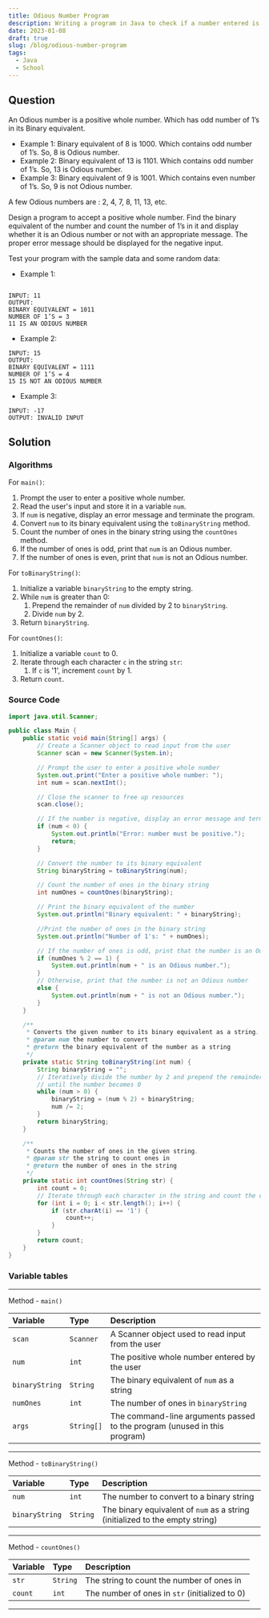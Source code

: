 ```yaml
---
title: Odious Number Program
description: Writing a program in Java to check if a number entered is odious or not
date: 2023-01-08
draft: true
slug: /blog/odious-number-program
tags:
  - Java
  - School
---
```


## Question

An Odious number is a positive whole number. Which has odd number of 1’s in its Binary
equivalent.

- Example 1: Binary equivalent of 8 is 1000. Which contains odd number of 1’s. So, 8 is
  Odious number.
- Example 2: Binary equivalent of 13 is 1101. Which contains odd number of 1’s. So, 13 is
  Odious number.
- Example 3: Binary equivalent of 9 is 1001. Which contains even number of 1’s. So, 9 is
  not Odious number.

A few Odious numbers are : 2, 4, 7, 8, 11, 13, etc.

Design a program to accept a positive whole number. Find the binary equivalent of the
number and count the number of 1’s in it and display whether it is an Odious number or not
with an appropriate message. The proper error message should be displayed for the
negative input.

Test your program with the sample data and some random data:

- Example 1:

```text

INPUT: 11
OUTPUT:
BINARY EQUIVALENT = 1011
NUMBER OF 1’S = 3
11 IS AN ODIOUS NUMBER
```

- Example 2:

```text
INPUT: 15
OUTPUT:
BINARY EQUIVALENT = 1111
NUMBER OF 1’S = 4
15 IS NOT AN ODIOUS NUMBER
```

- Example 3:

```text
INPUT: -17
OUTPUT: INVALID INPUT
```

## Solution

### Algorithms

For `main()`:

1. Prompt the user to enter a positive whole number.
2. Read the user's input and store it in a variable `num`.
3. If `num` is negative, display an error message and terminate the program.
4. Convert `num` to its binary equivalent using the `toBinaryString` method.
5. Count the number of ones in the binary string using the `countOnes` method.
6. If the number of ones is odd, print that `num` is an Odious number.
7. If the number of ones is even, print that `num` is not an Odious number.

For `toBinaryString()`:

1. Initialize a variable `binaryString` to the empty string.
2. While `num` is greater than 0:
   1. Prepend the remainder of `num` divided by 2 to `binaryString`.
   2. Divide `num` by 2.
3. Return `binaryString`.

For `countOnes()`:

1. Initialize a variable `count` to 0.
2. Iterate through each character `c` in the string `str`:
   1. If `c` is '1', increment `count` by 1.
3. Return `count`.

### Source Code

```java
import java.util.Scanner;

public class Main {
    public static void main(String[] args) {
        // Create a Scanner object to read input from the user
        Scanner scan = new Scanner(System.in);

        // Prompt the user to enter a positive whole number
        System.out.print("Enter a positive whole number: ");
        int num = scan.nextInt();

        // Close the scanner to free up resources
        scan.close();

        // If the number is negative, display an error message and terminate the program
        if (num < 0) {
            System.out.println("Error: number must be positive.");
            return;
        }

        // Convert the number to its binary equivalent
        String binaryString = toBinaryString(num);

        // Count the number of ones in the binary string
        int numOnes = countOnes(binaryString);

        // Print the binary equivalent of the number
        System.out.println("Binary equivalent: " + binaryString);

        //Print the number of ones in the binary string
        System.out.println("Number of 1's: " + numOnes);

        // If the number of ones is odd, print that the number is an Odious number
        if (numOnes % 2 == 1) {
            System.out.println(num + " is an Odious number.");
        }
        // Otherwise, print that the number is not an Odious number
        else {
            System.out.println(num + " is not an Odious number.");
        }
    }

    /**
     * Converts the given number to its binary equivalent as a string.
     * @param num the number to convert
     * @return the binary equivalent of the number as a string
     */
    private static String toBinaryString(int num) {
        String binaryString = "";
        // Iteratively divide the number by 2 and prepend the remainder to the binary string
        // until the number becomes 0
        while (num > 0) {
            binaryString = (num % 2) + binaryString;
            num /= 2;
        }
        return binaryString;
    }

    /**
     * Counts the number of ones in the given string.
     * @param str the string to count ones in
     * @return the number of ones in the string
     */
    private static int countOnes(String str) {
        int count = 0;
        // Iterate through each character in the string and count the ones
        for (int i = 0; i < str.length(); i++) {
            if (str.charAt(i) == '1') {
                count++;
            }
        }
        return count;
    }
}
```

### Variable tables

---

Method - `main()`

| Variable       | Type       | Description                                                               |
| :------------- | :--------- | :------------------------------------------------------------------------ |
| `scan`         | `Scanner`  | A Scanner object used to read input from the user                         |
| `num`          | `int`      | The positive whole number entered by the user                             |
| `binaryString` | `String`   | The binary equivalent of `num` as a string                                |
| `numOnes`      | `int`      | The number of ones in `binaryString`                                      |
| `args`         | `String[]` | The command-line arguments passed to the program (unused in this program) |

---

Method - `toBinaryString()`

| Variable       | Type     | Description                                                                  |
| :------------- | :------- | :--------------------------------------------------------------------------- |
| `num`          | `int`    | The number to convert to a binary string                                     |
| `binaryString` | `String` | The binary equivalent of `num` as a string (initialized to the empty string) |

---

Method - `countOnes()`

| Variable | Type     | Description                                    |
| :------- | :------- | :--------------------------------------------- |
| `str`    | `String` | The string to count the number of ones in      |
| `count`  | `int`    | The number of ones in `str` (initialized to 0) |

---
